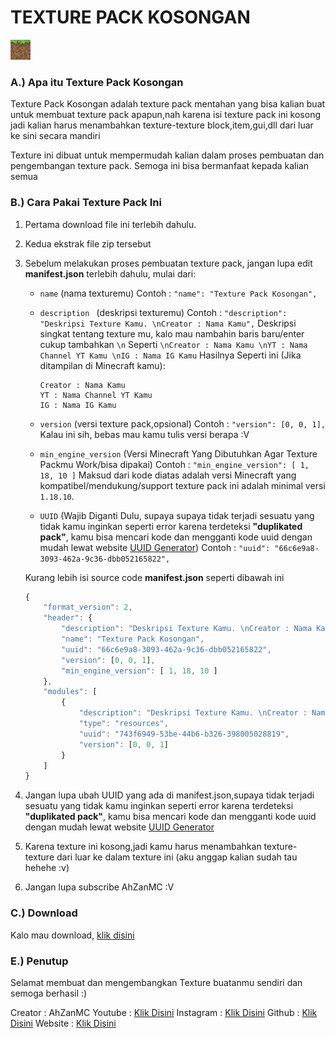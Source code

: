 # TEXTURE PACK KOSONGAN

![Pack Icon](pack_icon.png)

### A.) Apa itu Texture Pack Kosongan

Texture Pack Kosongan adalah texture pack mentahan yang bisa kalian buat untuk membuat texture pack apapun,nah karena isi texture pack ini kosong
jadi kalian harus menambahkan texture-texture block,item,gui,dll dari luar ke sini secara mandiri

Texture ini dibuat untuk mempermudah kalian dalam proses pembuatan dan pengembangan texture pack. Semoga ini bisa bermanfaat kepada kalian semua

### B.) Cara Pakai Texture Pack Ini

1. Pertama download file ini terlebih dahulu.
2. Kedua ekstrak file zip tersebut
3. Sebelum melakukan proses pembuatan texture pack, jangan lupa edit **manifest.json** terlebih dahulu, mulai dari:

   - `name` (nama texturemu)
     Contoh : `"name": "Texture Pack Kosongan",`

   - `description ` (deskripsi texturemu)
     Contoh : `"description": "Deskripsi Texture Kamu. \nCreator : Nama Kamu",`
     Deskripsi singkat tentang texture mu, kalo mau nambahin baris baru/enter cukup tambahkan `\n` Seperti `\nCreator : Nama Kamu \nYT : Nama Channel YT Kamu \nIG : Nama IG Kamu`
     Hasilnya Seperti ini (Jika ditampilan di Minecraft kamu):
     ```
     Creator : Nama Kamu
     YT : Nama Channel YT Kamu
     IG : Nama IG Kamu
     ```

   - `version` (versi texture pack,opsional)
     Contoh : `"version": [0, 0, 1],`
     Kalau ini sih, bebas mau kamu tulis versi berapa :V

   - `min_engine_version` (Versi Minecraft Yang Dibutuhkan Agar Texture Packmu Work/bisa dipakai)
     Contoh : `"min_engine_version": [ 1, 18, 10 ]`
     Maksud dari kode diatas adalah versi Minecraft yang kompatibel/mendukung/support texture pack ini adalah minimal versi `1.18.10`.

   - `UUID` (Wajib Diganti Dulu, supaya supaya tidak terjadi sesuatu yang tidak kamu inginkan seperti error karena terdeteksi **"duplikated pack"**, kamu bisa mencari kode dan mengganti kode uuid dengan mudah lewat website [UUID Generator](https://www.uuidgenerator.net/))
     Contoh : `"uuid": "66c6e9a8-3093-462a-9c36-dbb052165822",`

   Kurang lebih isi source code **manifest.json** seperti dibawah ini

   ```javascript
   {
       "format_version": 2,
       "header": {
           "description": "Deskripsi Texture Kamu. \nCreator : Nama Kamu",
           "name": "Texture Pack Kosongan",
           "uuid": "66c6e9a8-3093-462a-9c36-dbb052165822",
           "version": [0, 0, 1],
           "min_engine_version": [ 1, 18, 10 ]
       },
       "modules": [
           {
               "description": "Deskripsi Texture Kamu. \nCreator : Nama Kamu",
               "type": "resources",
               "uuid": "743f6949-53be-44b6-b326-398005028819",
               "version": [0, 0, 1]
           }
       ]
   }
   ```
4. Jangan lupa ubah UUID yang ada di manifest.json,supaya tidak terjadi sesuatu yang tidak kamu inginkan seperti error karena terdeteksi **"duplikated pack"**, kamu bisa mencari kode dan mengganti kode uuid dengan mudah lewat website [UUID Generator](https://www.uuidgenerator.net/)
5. Karena texture ini kosong,jadi kamu harus menambahkan texture-texture dari luar ke dalam texture ini (aku anggap kalian sudah tau hehehe :v)
6. Jangan lupa subscribe AhZanMC :V

### C.) Download
Kalo mau download, [klik disini](https://www.mediafire.com/file/rvzsojsvl0tmove/Texture_Pack_Kosongan.zip/file)

### E.) Penutup

Selamat membuat dan mengembangkan Texture buatanmu sendiri dan semoga berhasil :)

Creator : AhZanMC
Youtube : [Klik Disini](https://www.youtube.com/c/AhZanMC)
Instagram : [Klik Disini](https://www.instagram.com/ahzanmc/)
Github : [Klik Disini](https://github.com/AhZanMC)
Website : [Klik Disini](https://ahzanmc.my.id/)
